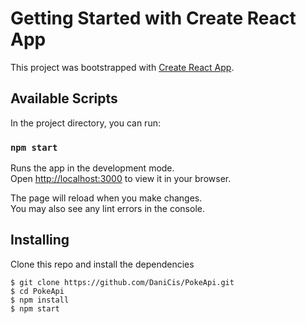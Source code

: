 # Getting Started with Create React App

This project was bootstrapped with [Create React App](https://github.com/facebook/create-react-app).

## Available Scripts

In the project directory, you can run:

### `npm start`

Runs the app in the development mode.\
Open [http://localhost:3000](http://localhost:3000) to view it in your browser.

The page will reload when you make changes.\
You may also see any lint errors in the console.

## Installing

Clone this repo and install the dependencies

```
$ git clone https://github.com/DaniCis/PokeApi.git
$ cd PokeApi
$ npm install
$ npm start
```